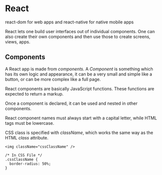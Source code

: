 #  React

react-dom for web apps and react-native for native mobile apps

React lets one build user interfaces out of individual components. One can also
create their own components and then use those to create screens, views, apps.



## Components

A React app is made from *components*. A *Component* is something which has its
own logic and appearance, it can be a very small and simple like a button, or can
be more complex like a full page.

React components are basically JavaScript functions. These functions are expected
to return a markup.

Once a component is declared, it can be used and nested in other components.

React component names must always start with a capital letter, while HTML tags 
must be lowercase. 

CSS class is specified with *className*, which works the same way as the HTML 
*class* attribute.

```
<img className="cssClassName" />

/* In CSS File */
.cssClassName {
  border-radius: 50%;
}
```
